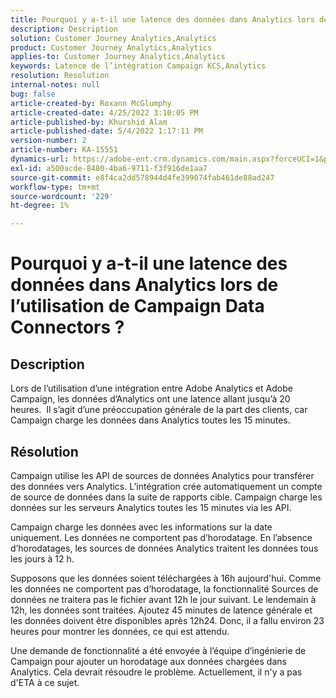```yaml
---
title: Pourquoi y a-t-il une latence des données dans Analytics lors de l’utilisation de Campaign Data Connectors ?
description: Description
solution: Customer Journey Analytics,Analytics
product: Customer Journey Analytics,Analytics
applies-to: Customer Journey Analytics,Analytics
keywords: Latence de l’intégration Campaign KCS,Analytics
resolution: Resolution
internal-notes: null
bug: false
article-created-by: Roxann McGlumphy
article-created-date: 4/25/2022 3:10:05 PM
article-published-by: Khurshid Alam
article-published-date: 5/4/2022 1:17:11 PM
version-number: 2
article-number: KA-15551
dynamics-url: https://adobe-ent.crm.dynamics.com/main.aspx?forceUCI=1&pagetype=entityrecord&etn=knowledgearticle&id=0e3bb3c5-a9c4-ec11-a7b6-0022480a1b51
exl-id: a500acde-8480-4ba6-9711-f3f916de1aa7
source-git-commit: e8f4ca2dd578944d4fe399074fab461de88ad247
workflow-type: tm+mt
source-wordcount: '229'
ht-degree: 1%

---
```


# Pourquoi y a-t-il une latence des données dans Analytics lors de l’utilisation de Campaign Data Connectors ?

## Description


Lors de l’utilisation d’une intégration entre Adobe Analytics et Adobe Campaign, les données d’Analytics ont une latence allant jusqu’à 20 heures.  Il s’agit d’une préoccupation générale de la part des clients, car Campaign charge les données dans Analytics toutes les 15 minutes.


## Résolution


Campaign utilise les API de sources de données Analytics pour transférer des données vers Analytics. L’intégration crée automatiquement un compte de source de données dans la suite de rapports cible. Campaign charge les données sur les serveurs Analytics toutes les 15 minutes via les API.

Campaign charge les données avec les informations sur la date uniquement. Les données ne comportent pas d’horodatage. En l’absence d’horodatages, les sources de données Analytics traitent les données tous les jours à 12 h.

Supposons que les données soient téléchargées à 16h aujourd&#39;hui. Comme les données ne comportent pas d’horodatage, la fonctionnalité Sources de données ne traitera pas le fichier avant 12h le jour suivant. Le lendemain à 12h, les données sont traitées. Ajoutez 45 minutes de latence générale et les données doivent être disponibles après 12h24. Donc, il a fallu environ 23 heures pour montrer les données, ce qui est attendu.

Une demande de fonctionnalité a été envoyée à l’équipe d’ingénierie de Campaign pour ajouter un horodatage aux données chargées dans Analytics. Cela devrait résoudre le problème. Actuellement, il n&#39;y a pas d&#39;ETA à ce sujet.
